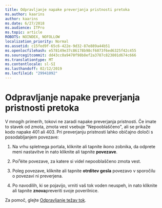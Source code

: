 ```yaml
---
title: Odpravljanje napake preverjanja pristnosti pretoka
ms.author: kaarins
author: kaarins
ms.date: 6/27/2018
ms.audience: ITPro
ms.topic: article
ROBOTS: NOINDEX, NOFOLLOW
localization_priority: Normal
ms.assetid: c15fed9f-65c6-422e-9d32-87e889a44b51
ms.openlocfilehash: e578149e37c86178b98cf6073f6ed6325f42c455
ms.sourcegitcommit: dd43cc0a9470f98b8ef2a3787c823801d674c666
ms.translationtype: MT
ms.contentlocale: sl-SI
ms.lasthandoff: 02/12/2019
ms.locfileid: "29941092"
---
```

# <a name="troubleshoot-flow-authentication-errors"></a>Odpravljanje napake preverjanja pristnosti pretoka

V mnogih primerih, tokovi ne zaradi napake preverjanja pristnosti. Če imate to stavek od zmota, zmota vest vsebuje "Nepooblaščeno", ali se prikaže kodo napake 401 ali 403. Pri preverjanju pristnosti lahko običajno določi s posodabljanjem povezave:
  
1. Na vrhu spletnega portala, kliknite ali tapnite ikono zobnika, da odprete meni nastavitve in nato kliknite ali tapnite **povezave**.
    
2. Poi¹èite povezave, za katere si videl nepooblaščeno zmota vest.
    
3. Poleg povezave, kliknite ali tapnite **otrditev gesla** povezavo v sporočilu o povezavi ni preverjena. 
    
4. Po navodilih, ki se pojavijo, vrniti vaš tok voden neuspeh, in nato kliknite ali tapnite **znova**preveriti svoje poverilnice.
    
Za pomoč, glejte [Odpravljanje težav tok](https://go.microsoft.com/fwlink/?linkid=872110).
  

